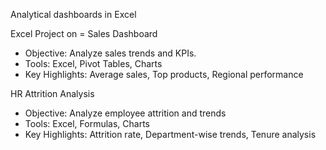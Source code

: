 Analytical dashboards in Excel 

Excel Project on = 
Sales Dashboard
- Objective: Analyze sales trends and KPIs.
- Tools: Excel, Pivot Tables, Charts
- Key Highlights: Average sales, Top products, Regional performance

HR Attrition Analysis
- Objective: Analyze employee attrition and trends
- Tools: Excel, Formulas, Charts
- Key Highlights: Attrition rate, Department-wise trends, Tenure analysis

